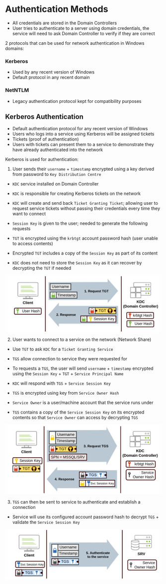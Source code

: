 # Authentication Methods
- All credentials are stored in the Domain Controllers
- User tries to authenticate to a server using domain credentials, the service will need to ask Domain Controller to verify if they are correct  

2 protocols that can be used for network authentication in Windows domains:
### Kerberos
- Used by any recent version of Windows
- Default protocol in any recent domain

### NetNTLM
- Legacy authentication protocol kept for compatibility purposes

## Kerberos Authentication 
- Default authentication protocol for any recent version of Windows
- Users who logs into a service using Kerberos will be assigned tickets
- Tickets (proof of authentication)
- Users with tickets can present them to a service to demonstrate they have already authenticated into the network

Kerberos is used for authentication:
1. User sends their `username` + `timestamp` encrypted using a key derived from password to `Key Distribution Centre`
- `KDC` service installed on Domain Controller
- `KDC` is responsible for creating Kerberos tickets on the network
- `KDC` will create and send back `Ticket Granting Ticket`; allowing user to request service tickets without passing their credentials every time they want to connect
- `Session Key` is given to the user; needed to generate the following requests  

- `TGT` is encrypted using the `krbtgt` account password hash (user unable to access contents)
- Encrypted `TGT` includes a copy of the `Session Key` as part of its content
- `KDC` does not need to store the `Session Key` as it can recover by decrypting the `TGT` if needed

![Alt text](<../Images/Kerberos Authentication 1.png>)

2. User wants to connect to a service on the network (Network Share)
- Use `TGT` to ask `KDC` for a `Ticket Granting Service`
- `TGS` allow connection to service they were requested for

- To requests a `TGS`, the user will send `username` + `timestamp` encrypted using the `Session Key` + `TGT` + `Service Principal Name`
- `KDC` will respond with `TGS` + `Service Session Key`
- `TGS` is encrypted using key from `Service Owner Hash`
- `Service Owner` is a user/machine account that the service runs under
- `TGS` contains a copy of the `Service Session Key` on its encrypted contents so that `Service Owner` can access by decrypting `TGS`

![Alt text](<../Images/Kerberos Authentication 2.png>)

3. `TGS` can then be sent to service to authenticate and establish a connection
- Service will use its configured account password hash to decrypt `TGS` + validate the `Service Session Key`

![Alt text](<../Images/Kerberos Authentication 3.png>)